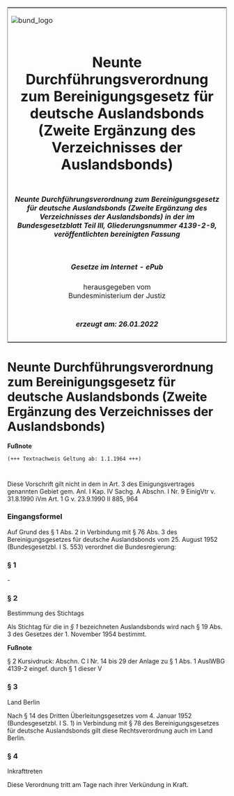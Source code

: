 <span id="DECKBLATT.html"></span>

<table border="0" frame="border" width="100%">

<tr valign="top">

<td align="left">

![bund\_logo](BfJ_2021_Web_de_de.gif)

</td>

<td align="right">

 

</td>

</tr>

<tr align="center" valign="middle">

<td colspan="2">

# Neunte Durchführungsverordnung zum Bereinigungsgesetz für deutsche Auslandsbonds (Zweite Ergänzung des Verzeichnisses der Auslandsbonds)

</td>

</tr>

<tr align="center" valign="middle">

<td colspan="2">

##### Neunte Durchführungsverordnung zum Bereinigungsgesetz für deutsche Auslandsbonds (Zweite Ergänzung des Verzeichnisses der Auslandsbonds) in der im Bundesgesetzblatt Teil III, Gliederungsnummer 4139-2-9, veröffentlichten bereinigten Fassung

</td>

</tr>

<tr align="center" valign="middle">

<td colspan="2">

  
  

##### Gesetze im Internet - ePub  
  
herausgegeben vom  
Bundesministerium der Justiz

</td>

</tr>

<tr align="center" valign="bottom">

<td colspan="2">

  
  

##### erzeugt am: 26.01.2022

</td>

</tr>

</table>

<span id="BJNR002670954.html"></span>

# Neunte Durchführungsverordnung zum Bereinigungsgesetz für deutsche Auslandsbonds (Zweite Ergänzung des Verzeichnisses der Auslandsbonds)

<div>

  
**Fußnote**

<div class="jnhtml">

<div>

<div class="jurAbsatz">

  

``` 
(+++ Textnachweis Geltung ab: 1.1.1964 +++)

 
```

Diese Vorschrift gilt nicht in dem in Art. 3 des Einigungsvertrages
genannten Gebiet gem. Anl. I Kap. IV Sachg. A Abschn. I Nr. 9 EinigVtr
v. 31.8.1990 iVm Art. 1 G v. 23.9.1990 II 885, 964

</div>

</div>

</div>

</div>

<span id="BJNR002670954BJNE000100306.html"></span>

### Eingangsformel  

<div>

<div class="jnhtml">

<div>

<div class="jurAbsatz">

Auf Grund des § 1 Abs. 2 in Verbindung mit § 76 Abs. 3 des
Bereinigungsgesetzes für deutsche Auslandsbonds vom 25. August 1952
(Bundesgesetzbl. I S. 553) verordnet die Bundesregierung:

</div>

</div>

</div>

</div>

<span id="BJNR002670954BJNE000200306.html"></span>

### § 1  

<div>

<div class="jnhtml">

<div>

<div class="jurAbsatz">

\-

</div>

</div>

</div>

</div>

<span id="BJNR002670954BJNE000300306.html"></span>

### § 2  
Bestimmung des Stichtags

<div>

<div class="jnhtml">

<div>

<div class="jurAbsatz">

Als Stichtag für die in <span style="font-style:italic;">§ 1</span>
bezeichneten Auslandsbonds wird nach § 19 Abs. 3 des Gesetzes der 1.
November 1954 bestimmt.

</div>

</div>

</div>

</div>

<div>

  
**Fußnote**

<div class="jnhtml">

<div>

<div class="jurAbsatz">

§ 2 Kursivdruck: Abschn. C I Nr. 14 bis 29 der Anlage zu § 1 Abs. 1
AuslWBG 4139-2 eingef. durch § 1 dieser V

</div>

</div>

</div>

</div>

<span id="BJNR002670954BJNE000400306.html"></span>

### § 3  
Land Berlin

<div>

<div class="jnhtml">

<div>

<div class="jurAbsatz">

Nach § 14 des Dritten Überleitungsgesetzes vom 4. Januar 1952
(Bundesgesetzbl. I S. 1) in Verbindung mit § 78 des Bereinigungsgesetzes
für deutsche Auslandsbonds gilt diese Rechtsverordnung auch im Land
Berlin.

</div>

</div>

</div>

</div>

<span id="BJNR002670954BJNE000500306.html"></span>

### § 4  
Inkrafttreten

<div>

<div class="jnhtml">

<div>

<div class="jurAbsatz">

Diese Verordnung tritt am Tage nach ihrer Verkündung in Kraft.

</div>

</div>

</div>

</div>

